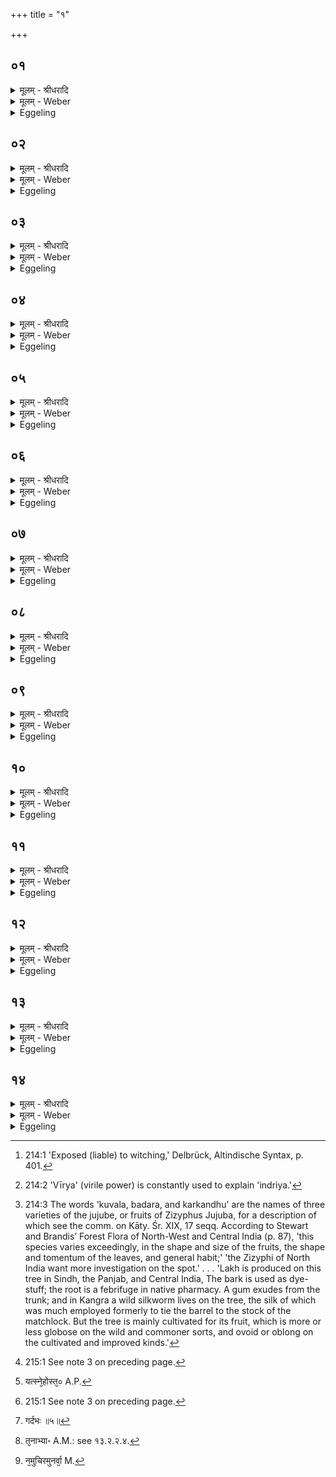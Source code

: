 +++
title = "१"

+++


## ०१
<details><summary>मूलम् - श्रीधरादि</summary>

व्विश्व᳘रूपम्वै᳘ त्वाष्ट्रमि᳘न्द्रो ऽहन्॥  
(हंस्त) तन्त्व᳘ष्टा हत᳘पुत्रो᳘ ऽभ्यचर᳘त्सो ऽभिचरणी᳘यम᳘पेन्द्रᳫँ᳭ सो᳘ममा᳘हरत्तस्ये᳘न्द्रो[[!!]] यज्ञवेशस᳘ङ्कृत्वा᳘ प्रास᳘हा सो᳘ममपिबत्स व्वि᳘ष्व᳘ङ्व्यार्च्छत्त᳘स्येन्द्रिय᳘म्वी᳘र्य्यम᳘ङ्गादङ्गादस्रवत्॥
</details>

<details><summary>मूलम् - Weber</summary>

विश्व᳘रूपं वै᳘ त्वाष्ट्रमि᳘न्दोऽहन् ॥  
तं त्व᳘ष्टा हत᳘पुत्रोॗऽभ्यचरॗत्सोऽभिचरणी᳘यमपेन्द्रᳫं सो᳘ममाहरत्त᳘स्ये᳘न्द्रो यज्ञवेशसं᳘ कृत्वा᳘ प्रास᳘हा सो᳘ममपिबत्स वि᳘ष्वॗङ् व्यार्छत्त᳘स्येन्द्रियं᳘ वीॗर्यमङ्गादङ्गादस्रवत् ॥
</details>

<details><summary>Eggeling</summary>

1. Indra slew Tvashṭr̥'s son, Viśvarūpa. Seeing his son slain, Tvashṭr̥ exorcized him (Indra), and

brought Soma juice suitable for witchery [^egg_565], and withheld from Indra. Indra by force drank off his Soma-juice, thereby committing a desecration of the sacrifice. He went asunder in every direction, and his energy, or vital power [^egg_566], flowed away from every limb.

[^egg_565]: 214:1 'Exposed (liable) to witching,' Delbrück, Altindische Syntax, p. 401.

[^egg_566]: 214:2 'Vīrya' (virile power) is constantly used to explain 'indriya.'
</details>

## ०२
<details><summary>मूलम् - श्रीधरादि</summary>

(त्त᳘) तस्या᳘क्षिभ्यामेव ते᳘जो ऽस्रव᳘त्[[!!]]॥  
(त्सो) सो ऽजः᳘ पशुरभवद्धूम्रो᳘ ऽथ यत्प᳘क्ष्मभ्यस्ते᳘ गोधू᳘मा यद᳘श्रुभ्यस्तत्कुवलम्[[!!]]॥
</details>

<details><summary>मूलम् - Weber</summary>

तस्या᳘क्षिभ्यामेव ते᳘जोऽस्रवत्᳟᳟ ॥  
सोऽजः᳘ पशु᳘रभवद्धूम्रो᳘ऽथ यत्प᳘क्ष्मभ्यस्ते᳘ गोधू᳘मा यद᳘श्रुभ्यस्तत्कु᳘वलम् ॥
</details>

<details><summary>Eggeling</summary>

2. From his eyes his fiery spirit flowed, and became that grey (smoke-coloured) animal, the he-goat; and what (flowed) from his eyelashes became wheat, and what (flowed) from his tears became the kuvala-fruit [^egg_567].

[^egg_567]: 214:3 The words 'kuvala, badara, and karkandhu' are the names of three varieties of the jujube, or fruits of Zizyphus Jujuba, for a description of which see the comm. on Kāty. Śr. XIX, 17 seqq. According to Stewart and Brandis’ Forest Flora of North-West and Central India (p. 87), 'this species varies exceedingly, in the shape and size of the fruits, the shape and tomentum of the leaves, and general habit;' 'the Zizyphi of North India want more investigation on the spot.' . . . 'Lakh is produced on this tree in Sindh, the Panjab, and Central India, The bark is used as dye-stuff; the root is a febrifuge in native pharmacy. A gum exudes from the trunk; and in Kangra a wild silkworm lives on the tree, the silk of which was much employed formerly to tie the barrel to the stock of the matchlock. But the tree is mainly cultivated for its fruit,  which is more or less globose on the wild and commoner sorts, and ovoid or oblong on the cultivated and improved kinds.'
</details>

## ०३
<details><summary>मूलम् - श्रीधरादि</summary>

(न्ना᳘) ना᳘सिकाभ्यामे᳘वास्य व्वी᳘र्य्यमस्रवत्॥  
(त्सो᳘) सो᳘ ऽविः पशु᳘रभवन्मेषो᳘ ऽथ य᳘च्छ्लेष्मणस्ता᳘ ऽउपवा᳘का[[!!]] य᳘त्स्नीहा तद्ब᳘दरम्॥
</details>

<details><summary>मूलम् - Weber</summary>

ना᳘सिकाभ्यामेॗवास्य वीॗर्यमस्रवत् ॥  
सो᳘ऽविः पशु᳘रभवन्मेषो᳘ऽथ य᳘छ्लेष्म᳘णस्ता᳘ उपवा᳘का य᳘त्स्नीहा तद्ब᳘दरं ॥
</details>

<details><summary>Eggeling</summary>

3. From his nostrils his vital power flowed, and became that animal, the ram; and what (flowed) from the phlegm became the Indra-grain, and what moisture there was that became the badara-fruit [^egg_568].

[^egg_568]: 215:1 See note 3 on preceding page.
</details>

## ०४
<details><summary>मूलम् - श्रीधरादि</summary>

(म्मु᳘) मु᳘खादे᳘वास्य ब᳘लमस्रवत्॥  
(त्स) स गौः᳘ पशु᳘रभवदृषभो᳘ ऽथ ये फे᳘नास्ते य᳘वा यत्स्ने᳘हस्त᳘त्कर्क्कन्धु॥
</details>

<details><summary>मूलम् - Weber</summary>

मु᳘खादेॗवास्य ब᳘लमस्रवत् ॥  
स गौः᳘ पशु᳘रभवदृषभो᳘ऽथ ये फे᳘नास्ते य᳘वा यत्स्ने᳘हस्त᳘त्कर्क᳘न्धु [^wbr_1] ॥  

[^wbr_1]: यत्स्ने᳘होस्त᳘० A.P.
</details>

<details><summary>Eggeling</summary>

4. From his mouth his strength flowed, it became that animal, the bull; and what foam there was became barley, and what moisture there was became the karkandhu-fruit [^egg_568].

[^egg_568]: 215:1 See note 3 on preceding page.
</details>

## ०५
<details><summary>मूलम् - श्रीधरादि</summary>

श्रो᳘त्रादे᳘वास्य य᳘शो ऽस्रवत्॥  
(त्त) तदे᳘कशफमभवद᳘श्वो ऽश्वतरो᳘ गर्द्दभः[[!!]]॥
</details>

<details><summary>मूलम् - Weber</summary>

श्रो᳘त्रादेॗवास्य य᳘शोऽस्रवत् ॥  
तदे᳘कशफमभवद᳘श्वोऽश्वतरो᳘ गर्दभः᳟ [^wbr_2] ॥ 

[^wbr_2]: गर्दभः ॥५॥
</details>

<details><summary>Eggeling</summary>

5. From his ear his glory flowed, and became the one-hoofed animals, the horse, mule, and ass.
</details>

## ०६
<details><summary>मूलम् - श्रीधरादि</summary>

(स्स्त᳘) स्त᳘नाभ्यामे᳘वास्य शुक्र᳘मस्रवत्॥  
(त्त) तत्प᳘यो ऽभवत्पशूनाञ्ज्यो᳘तिरु᳘रस ऽए᳘वास्य त्दृ᳘दयात्त्वि᳘षिरस्रवत्स᳘ श्ये᳘नो ऽपाष्ठि᳘हा ऽभवद्व᳘यसाᳫँ᳭ रा᳘जा॥
</details>

<details><summary>मूलम् - Weber</summary>

स्त᳘नाभ्यामेॗवास्य [^wbr_3] शुक्र᳘मस्रवत् ॥  
तत्प᳘योऽभवत्पशूनां ज्यो᳘तिरु᳘रस एॗवास्य हृ᳘दयात्त्वि᳘षिरस्रवत्स᳘ श्येॗनोऽपाष्ठिॗहाभवद्व᳘यसाᳫं रा᳘जा ॥  

[^wbr_3]: त᳘नाभ्या॰ A.M.: see १३.२.२.४.
</details>

<details><summary>Eggeling</summary>

6. From the breasts his bright (vital) sap flowed, and became milk, the light of cattle; from the heart in his breast his courage flowed, and became the talon-slaying eagle, the king of birds.
</details>

## ०७
<details><summary>मूलम् - श्रीधरादि</summary>

ना᳘भ्या ऽए᳘वास्य शू᳘षो ऽस्रवत्॥  
(त्त) तत्सी᳘समभवन्ना᳘यो न हि᳘रण्यᳫँ᳭ रे᳘तस ऽए᳘वास्य रूप᳘मस्रवत्त᳘त्सुव᳘र्ण्णᳫँ᳭ हि᳘रण्यमभवच्छिश्ना᳘दे᳘वास्य र᳘सो ऽस्रवत्सा᳘ परिस्रु᳘दभवत्स्फिगी᳘भ्यामे᳘वास्य भा᳘मो ऽस्रवत्सा सु᳘रा ऽभवद᳘न्नस्य र᳘सः॥
</details>

<details><summary>मूलम् - Weber</summary>

ना᳘भ्या एॗवास्य शूॗषोऽस्रवत् ॥  
तत्सो᳘समभवन्ना᳘यो न हि᳘रण्यᳫं रे᳘तस एॗवास्य रूप᳘मस्रवत्त᳘त्सुव᳘र्णᳫं हि᳘रण्यमभवछिश्ना᳘देॗवास्य र᳘सोऽस्रवत्सा᳘ परिस्रु᳘दभवत्स्फिगी᳘भ्यामेॗवास्य भा᳘मोऽस्रवत्सा सु᳘राभवद᳘न्नस्य र᳘सः ॥
</details>

<details><summary>Eggeling</summary>

7. From his navel his life-breath flowed, and became lead,--not iron, nor silver; from his seed his form flowed, and became gold; from his generative organ his essence flowed, and became parisrut (raw fiery liquor); from his hips his fire flowed, and became surd (matured liquor), the essence of food.
</details>

## ०८
<details><summary>मूलम् - श्रीधरादि</summary>

(सो) मू᳘त्रादे᳘वास्यौ᳘जो ऽस्रवत्॥  
(त्स) स वृ᳘को ऽभवदारण्या᳘नाम्पशूना᳘ञ्जूतिरू᳘वध्यादे᳘वास्य मन्यु᳘रस्रवत्स᳘ व्व्या᳘घ्रो ऽभवदारण्या᳘नाम्पशूनाᳫँ᳭ रा᳘जा लो᳘हितादे᳘वास्य स᳘हो ऽस्रवत्स सि᳘ᳫँ᳘हो ऽभवदारण्या᳘नाम्पशूना᳘मीशः[[!!]]॥
</details>

<details><summary>मूलम् - Weber</summary>

मू᳘त्रादेॗवास्यौ᳘जोऽस्रवत् ॥  
स वृ᳘कोऽभवदारण्या᳘णां पशूनां᳘ जूतिरू᳘वध्यादेॗवास्य मन्यु᳘रस्रवत्स व्या᳘घ्रोऽभवदारण्या᳘णां पशूनाᳫं रा᳘जा लो᳘हितादेॗवास्य स᳘होऽस्रवत्स सिᳫंहोऽभवदारण्या᳘नां पशूना᳘मीशः᳟ ॥
</details>

<details><summary>Eggeling</summary>

8. From his urine his vigour flowed, and became the wolf, the impetuous rush of wild beasts; from the contents of his intestines his fury flowed, and became the tiger, the king of wild beasts; from his blood his might flowed, and became the lion, the ruler of wild beasts.
</details>

## ०९
<details><summary>मूलम् - श्रीधरादि</summary>

(शो) लो᳘मभ्य ऽए᳘वास्य चित्त᳘मस्रवत्॥  
(त्ते᳘) ते᳘ श्यामा᳘का ऽअभवंस्त्वच᳘ ऽए᳘वास्यापचितिरस्रव᳘त्सो ऽश्वत्थो व्व᳘नस्प᳘तिरभवन्माᳫँ᳭से᳘भ्य ऽए᳘वास्यो᳘र्ग्गस्रवत्स᳘ ऽउदुम्ब᳘रो ऽभवद᳘स्थिभ्य ऽए᳘वास्य स्व᳘धा ऽस्रवत्स᳘ न्यग्रो᳘धो ऽभवन्मज्ज᳘भ्य ऽए᳘वास्य भक्षः᳘ सोमपी᳘थो ऽस्रवत्ते᳘ व्व्रीह᳘यो ऽभवन्नेव᳘मस्येन्द्रिया᳘णि व्वी᳘र्य्याणि व्व्युदक्रामन्[[!!]]॥
</details>

<details><summary>मूलम् - Weber</summary>

लो᳘मभ्य एॗवास्य चित्त᳘मस्रवत् ॥  
ते᳘ श्यामा᳘का अभवंस्त्वच᳘ एॗवास्या᳘पचितिरस्रवॗत्सोऽश्वत्थो व᳘नस्प᳘तिरभवन्माᳫंसे᳘भ्य एॗवास्यो᳘र्गस्रवत्स᳘ उदुम्ब᳘रोऽभवद᳘स्थिभ्य एॗवास्य स्वॗधास्रवत्स न्यग्रो᳘धोऽभवन्मज्ज᳘भ्य एॗवास्य भक्षः᳘ सोमपीॗथोऽस्रवत्ते᳘ व्रीह᳘योऽभवन्नेव᳘मस्येन्द्रिया᳘णि वीॗर्याणि व्यु᳘दक्रामन् ॥
</details>

<details><summary>Eggeling</summary>

9. From his hair his thought flowed, and became millet; from his skin his honour flowed, and became the aśvattha tree (ficus religiosa); from his flesh his force flowed, and became the udumbara tree (ficus glomerata); from his bones his sweet drink flowed,

and became the nyagrodha tree (ficus indica); from his marrow his drink, the Soma juice, flowed, and became rice: in this way his energies, or vital powers, went from him.
</details>

## १०
<details><summary>मूलम् - श्रीधरादि</summary>

(न्न᳘) अ᳘थ ह वै त᳘र्हि॥  
न᳘मुचिनै᳘वासुरे᳘ण सह᳘ चचार स᳘ ऽऐक्षत न᳘मुचिरपुनर्व्वा᳘ ऽअय᳘मभूद्ध᳘न्तास्येन्द्रिय᳘म्वी᳘र्य्यᳫँ᳭ सोमपीथ᳘मन्ना᳘द्यᳫँ᳭ ह᳘राणी᳘ति त᳘स्यैत᳘यैव सुरयेन्द्रियं᳘[[!!]] व्वी᳘र्य्यᳫँ᳭ सोमपीथ᳘मन्ना᳘द्यमहरत्स᳘ ह᳘ न्यर्ण्णः शिश्ये त᳘न्देवा᳘ ऽउपस᳘ञ्जग्मिरे श्रे᳘ष्ठो वै᳘ नो ऽय᳘मभूत्त᳘मिम᳘म्पा᳘प्मा ऽविदद्ध᳘न्तेमं᳘ भिषज्यामे᳘ति ॥
</details>

<details><summary>मूलम् - Weber</summary>

अ᳘थ ह वै त᳘र्हि ॥  
न᳘मुचिनैॗवासुरे᳘ण [^wbr_4] सह᳘ चचार स᳘ ऐक्षत न᳘मुचिरपुनर्वा᳘ऽअय᳘मभूद्ध᳘न्तास्येन्द्रियं᳘ वीॗर्यᳫं सोमपीथ᳘मन्ना᳘द्यᳫं ह᳘राणी᳘ति त᳘स्यैत᳘यैव सु᳘रयेन्द्रियं᳘ वीॗर्यᳫं सोमपीथ᳘मन्ना᳘द्यमहरत्स᳘ हॗ न्यर्णः शिश्ये तं᳘ देवा᳘ उपसं᳘जग्मिरे श्रे᳘ष्ठो वै᳘ नोऽय᳘मभूत्त᳘मिमं᳘ पाॗप्माविदद्ध᳘न्तेमं᳘ भिषज्यामे᳘ति᳟᳟ ॥  

[^wbr_4]: न᳘मुचिरमुनर्वा᳘ M.
</details>

<details><summary>Eggeling</summary>

10. Now at that time he (Indra) had to do with Namuci, the Asura. Namuci bethought him, 'He has been undone once for all: I will seize upon his energy, his vital power, his Soma-drink, his food,' By (taking) that Surā-liquor of his he seized upon his energy, or vital power, his Soma-drink, his food. He lay there dissolved. The gods gathered around him, and said, 'Verily, he was the best of us; evil has befallen him: let us heal him!'
</details>

## ११
<details><summary>मूलम् - श्रीधरादि</summary>

ते ऽश्वि᳘नावब्रुवन्॥  
(न्यु) युवम्वै᳘ ब्रह्मा᳘णौ भिष᳘जौ स्थो युव᳘मिम᳘म्भिषज्यतमि᳘ति ता᳘वब्रूताम᳘स्तु नौ भाग ऽइ᳘ति᳘ ते ऽब्रुवन्य᳘ ऽए᳘षो ऽजः स᳘ वां भाग ऽइ᳘ति तथे᳘ति त᳘स्मादाश्विनो᳘ धूम्रो᳘ भवति॥
</details>

<details><summary>मूलम् - Weber</summary>

तेऽश्वि᳘नावब्रुवन् ॥  
युवं वै᳘ ब्रह्मा᳘णौ भिष᳘जौ स्थो युव᳘मिमं᳘ भिषज्यतमि᳘ति ता᳘वब्रूताम᳘स्तु नौ भाग इ᳘तिॗ तेऽब्रुवन्य᳘ एॗषोऽजः स᳘ वां भाग इ᳘ति तथे᳘ति त᳘स्मादाश्विनो᳘ धूम्रो᳘ भवति ॥
</details>

<details><summary>Eggeling</summary>

11. They said to the two Aśvins, 'Ye are Brahman physicians: heal ye this one!' They replied, 'Let there be a guerdon for us!' They spake, 'That he-goat there shall be your guerdon.' They said, 'So be it!' and hence the smoke-coloured (he-goat) is sacred to the two Aśvins.
</details>

## १२
<details><summary>मूलम् - श्रीधरादि</summary>

ते᳘ स᳘रस्वतीमब्रुवन्॥  
(वंस्त्वं) त्वम्वै भै᳘षज्यमसि त्व᳘मिम᳘म्भिषज्ये᳘ति᳘ सा ऽब्रवीद᳘स्तु मे भाग ऽइ᳘ति᳘ ते ऽब्रुवन्य᳘ ऽएषो᳘ ऽविः स᳘ ते भाग ऽइ᳘ति त᳘थेति त᳘स्मात्सारस्वतो᳘ मेषो᳘ भवति॥
</details>

<details><summary>मूलम् - Weber</summary>

ते᳘ स᳘रस्वतीमब्रुवन् ॥  
त्वं वै भै᳘ष्ज्यमसि त्व᳘मिमं᳘ भिषज्ये᳘तिॗ साब्रवीद᳘स्तु मे भाग इ᳘तिॗ तेऽब्रुवन्य᳘ एषो᳘ऽविः स᳘ ते भाग इ᳘ति त᳘थेति त᳘स्मात्सारस्वतो᳘ मेषो᳘ भवति ॥
</details>

<details><summary>Eggeling</summary>

12. They (the gods) said to Sarasvatī, 'Verily, thou art healing medicine: heal thou this one!' She replied, 'Let there be a guerdon for me!' They spake, 'That ram there shall be thy guerdon!' She said, 'So be it!' and therefore the ram is sacred to Sarasvatī.
</details>

## १३
<details><summary>मूलम् - श्रीधरादि</summary>

(त्य᳘) अ᳘थाब्रुवन्॥  
(न्ने) एता᳘वद्वा᳘ ऽअस्मि᳘न्नेत᳘र्हि या᳘वदय᳘मृष᳘भो᳘ ऽस्यै᳘वाय᳘मस्त्वि᳘ति तथे᳘ति त᳘स्मादैन्द्र᳘ ऽऋषभो᳘ भवति॥
</details>

<details><summary>मूलम् - Weber</summary>

अ᳘थाब्रुवन् ॥  
एता᳘वद्वा᳘ऽअस्मि᳘न्नेत᳘र्हि या᳘वदय᳘मृषॗभोॗऽस्यैॗवाय᳘मस्त्वि᳘ति तथे᳘ति त᳘स्मादैन्द्र᳘ ऋषभो᳘ भवति ॥
</details>

<details><summary>Eggeling</summary>

13. They then spake, 'Verily, there is even now as much in him (Indra) as that -bull: that one shall belong to him himself.' They said, 'So be it!' and therefore the bull is sacred to Indra.
</details>

## १४
<details><summary>मूलम् - श्रीधरादि</summary>

ता᳘वश्वि᳘नौ च स᳘रस्वती च॥  
(चे) इन्द्रिय᳘म्वी᳘र्य्यन्न᳘मुचेरात्दृ᳘त्य त᳘दस्मिन्पुनरदधुस्त᳘म्पाप्म᳘नो ऽत्रायन्त[[!!]] सु᳘त्रातम्बतैनम्पाप्म᳘नो ऽत्रास्मही᳘ति तद्वाव᳘ सौत्राम᳘ण्यभवत्त᳘त्सौत्रामण्यै᳘ सौत्रामणीत्वं त्रा᳘यते मृत्यो᳘रात्मा᳘नम᳘प पाप्मा᳘नᳫँ᳭ हते य᳘ ऽएव᳘मेत᳘त्सौत्रामण्यै᳘ सौत्रामणीत्वम्वे᳘द त्र᳘यस्त्रिᳫँ᳭शद्द᳘क्षिणा भवन्ति त्र᳘यस्त्रिᳫँ᳭शद्धि त᳘न्देव᳘ता ऽअ᳘भिषज्यंस्त᳘स्मादाहुर्भेषजन्द᳘क्षिणा ऽइ᳘ति॥
</details>
<details><summary>मूलम् - Weber</summary>

ता᳘वश्वि᳘नौ च स᳘रस्वती च ॥  
इन्द्रियं᳘ वीॗर्यं न᳘मुचेराहृ᳘त्य त᳘दस्मिन्पु᳘नरदधुस्तं᳘ पाप्मॗनोऽत्रायन्त सु᳘त्रातं बतैनं पाप्म᳘नोऽत्रास्मही᳘ति तद्वाव᳘ सौत्रामॗण्यभवत्त᳘त्सौत्रामण्यै᳘ सौत्रामणीत्वं त्रा᳘यते मृत्यो᳘रात्मा᳘नम᳘प पाप्मा᳘नᳫं हते य᳘ एव᳘मेत᳘त्सौत्रामण्यै᳘ सौत्रामणीत्वं वे᳘द त्र᳘यस्त्रिᳫंशद्द᳘क्षिणा भवन्ति त्र᳘यस्त्रिᳫंशद्धि तं᳘ देव᳘ता अ᳘भिषज्यंस्त᳘स्मादाहुर्भेषजं द᳘क्षिणा इ᳘ति ॥ २ [७.१.] ॥ ॥
</details>
<details><summary>Eggeling</summary>

14. The two Aśvins and Sarasvatī, having taken the energy, or vital power, from Namuci, restored them to hire (Indra), and saved him from evil, 'Truly, we have saved him from evil so as to be well-saved (sutrāta),' they thought, and this became

the Sautrāmaṇī: and this is the (saving) nature of the Sautrāmaṇī--it saves the self from death, and repels evil for whosoever thus knows that (saving) nature of the Sautrāmaṇī. There are (for this sacrifice) thirty-three Dakshiṇās (presents to priests), for thirty-three were the gods who healed him: whence they say, 'Dakshiṇās are healing medicine.'
</details>

